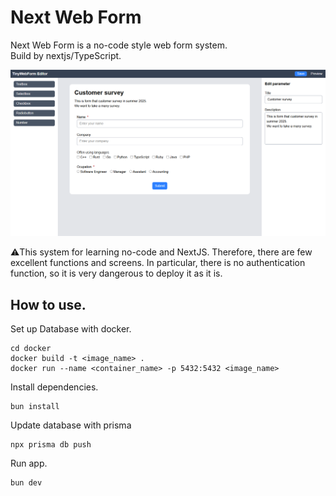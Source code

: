 # Next Web Form

Next Web Form is a no-code style web form system.<br>
Build by nextjs/TypeScript.

![Editor view](/readme/screen.png)

⚠️This system for learning no-code and NextJS. Therefore, there are few excellent functions and screens. In particular, there is no authentication function, so it is very dangerous to deploy it as it is.

## How to use.
Set up Database with docker.
```
cd docker
docker build -t <image_name> .
docker run --name <container_name> -p 5432:5432 <image_name>
```
Install dependencies.
```
bun install
```

Update database with prisma
```
npx prisma db push
```

Run app.
```
bun dev
```